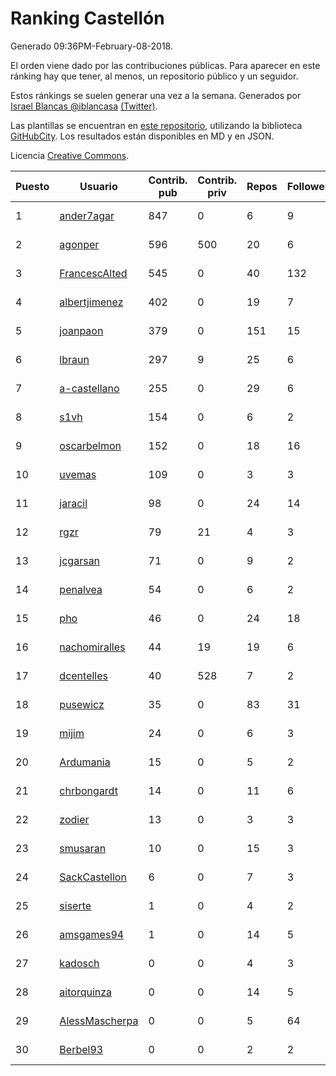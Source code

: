 # Ranking Castellón

Generado 09:36PM-February-08-2018.

El orden viene dado por las contribuciones públicas. Para aparecer en este ránking hay que tener, al menos, un repositorio público y un seguidor.

Estos ránkings se suelen generar una vez a la semana. Generados por [Israel Blancas @iblancasa](https://github.com/iblancasa/) [(Twitter)](https://twitter.com/iblancasa).

Las plantillas se encuentran en [este repositorio](https://github.com/iblancasa/GH-Spanish-Ranking), utilizando la biblioteca [GitHubCity](https://github.com/iblancasa/GitHubCity). Los resultados están disponibles en MD y en JSON.

Licencia [Creative Commons](https://creativecommons.org/licenses/by/4.0/).

| Puesto   |  Usuario  | Contrib. pub | Contrib. priv |Repos| Followers | Desde |  Avatar  |
|----------|-----------|--------------|---------------|-----|-----------|-------|----------|
|1|[ander7agar](https://github.com/ander7agar)|847|0|6|9|2014-03-06|![ander7agar](https://avatars2.githubusercontent.com/u/6875232)|
|2|[agonper](https://github.com/agonper)|596|500|20|6|2015-01-27|![agonper](https://avatars3.githubusercontent.com/u/10727467)|
|3|[FrancescAlted](https://github.com/FrancescAlted)|545|0|40|132|2010-06-25|![FrancescAlted](https://avatars0.githubusercontent.com/u/314521)|
|4|[albertjimenez](https://github.com/albertjimenez)|402|0|19|7|2015-05-21|![albertjimenez](https://avatars3.githubusercontent.com/u/12547680)|
|5|[joanpaon](https://github.com/joanpaon)|379|0|151|15|2013-06-30|![joanpaon](https://avatars1.githubusercontent.com/u/4895527)|
|6|[lbraun](https://github.com/lbraun)|297|9|25|6|2010-06-02|![lbraun](https://avatars2.githubusercontent.com/u/294776)|
|7|[a-castellano](https://github.com/a-castellano)|255|0|29|6|2015-03-17|![a-castellano](https://avatars0.githubusercontent.com/u/11519707)|
|8|[s1vh](https://github.com/s1vh)|154|0|6|2|2014-10-09|![s1vh](https://avatars1.githubusercontent.com/u/9099118)|
|9|[oscarbelmon](https://github.com/oscarbelmon)|152|0|18|16|2013-04-05|![oscarbelmon](https://avatars0.githubusercontent.com/u/4066452)|
|10|[uvemas](https://github.com/uvemas)|109|0|3|3|2011-10-03|![uvemas](https://avatars1.githubusercontent.com/u/1099529)|
|11|[jaracil](https://github.com/jaracil)|98|0|24|14|2014-01-10|![jaracil](https://avatars0.githubusercontent.com/u/6370372)|
|12|[rgzr](https://github.com/rgzr)|79|21|4|3|2015-07-03|![rgzr](https://avatars1.githubusercontent.com/u/13169716)|
|13|[jcgarsan](https://github.com/jcgarsan)|71|0|9|2|2013-09-26|![jcgarsan](https://avatars3.githubusercontent.com/u/5547857)|
|14|[penalvea](https://github.com/penalvea)|54|0|6|2|2013-04-09|![penalvea](https://avatars3.githubusercontent.com/u/4102114)|
|15|[pho](https://github.com/pho)|46|0|24|18|2009-05-25|![pho](https://avatars0.githubusercontent.com/u/88469)|
|16|[nachomiralles](https://github.com/nachomiralles)|44|19|19|6|2013-06-26|![nachomiralles](https://avatars2.githubusercontent.com/u/4831513)|
|17|[dcentelles](https://github.com/dcentelles)|40|528|7|2|2013-07-15|![dcentelles](https://avatars2.githubusercontent.com/u/5012707)|
|18|[pusewicz](https://github.com/pusewicz)|35|0|83|31|2008-02-26|![pusewicz](https://avatars2.githubusercontent.com/u/940)|
|19|[mijim](https://github.com/mijim)|24|0|6|3|2016-02-01|![mijim](https://avatars1.githubusercontent.com/u/17006034)|
|20|[Ardumania](https://github.com/Ardumania)|15|0|5|2|2012-02-17|![Ardumania](https://avatars0.githubusercontent.com/u/1445949)|
|21|[chrbongardt](https://github.com/chrbongardt)|14|0|11|6|2012-11-19|![chrbongardt](https://avatars3.githubusercontent.com/u/2834466)|
|22|[zodier](https://github.com/zodier)|13|0|3|3|2010-11-13|![zodier](https://avatars0.githubusercontent.com/u/480371)|
|23|[smusaran](https://github.com/smusaran)|10|0|15|3|2015-11-10|![smusaran](https://avatars2.githubusercontent.com/u/15787704)|
|24|[SackCastellon](https://github.com/SackCastellon)|6|0|7|3|2013-08-28|![SackCastellon](https://avatars3.githubusercontent.com/u/5330355)|
|25|[siserte](https://github.com/siserte)|1|0|4|2|2014-02-05|![siserte](https://avatars2.githubusercontent.com/u/6595035)|
|26|[amsgames94](https://github.com/amsgames94)|1|0|14|5|2014-03-15|![amsgames94](https://avatars3.githubusercontent.com/u/6959189)|
|27|[kadosch](https://github.com/kadosch)|0|0|4|3|2011-12-31|![kadosch](https://avatars1.githubusercontent.com/u/1296520)|
|28|[aitorquinza](https://github.com/aitorquinza)|0|0|14|5|2012-09-17|![aitorquinza](https://avatars3.githubusercontent.com/u/2361502)|
|29|[AlessMascherpa](https://github.com/AlessMascherpa)|0|0|5|64|2011-04-03|![AlessMascherpa](https://avatars2.githubusercontent.com/u/706750)|
|30|[Berbel93](https://github.com/Berbel93)|0|0|2|2|2016-03-02|![Berbel93](https://avatars2.githubusercontent.com/u/17596372)|
